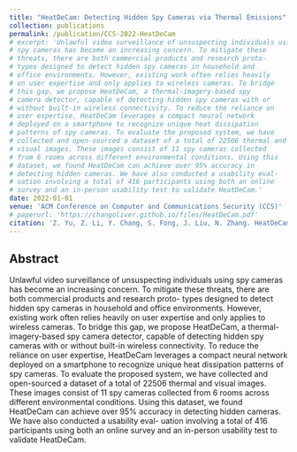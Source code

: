 ```yaml
---
title: "HeatDeCam: Detecting Hidden Spy Cameras via Thermal Emissions"
collection: publications
permalink: /publication/CCS-2022-HeatDeCam
# excerpt: 'Unlawful video surveillance of unsuspecting individuals using
# spy cameras has become an increasing concern. To mitigate these
# threats, there are both commercial products and research proto-
# types designed to detect hidden spy cameras in household and
# office environments. However, existing work often relies heavily
# on user expertise and only applies to wireless cameras. To bridge
# this gap, we propose HeatDeCam, a thermal-imagery-based spy
# camera detector, capable of detecting hidden spy cameras with or
# without built-in wireless connectivity. To reduce the reliance on
# user expertise, HeatDeCam leverages a compact neural network
# deployed on a smartphone to recognize unique heat dissipation
# patterns of spy cameras. To evaluate the proposed system, we have
# collected and open-sourced a dataset of a total of 22506 thermal and
# visual images. These images consist of 11 spy cameras collected
# from 6 rooms across different environmental conditions. Using this
# dataset, we found HeatDeCam can achieve over 95% accuracy in
# detecting hidden cameras. We have also conducted a usability eval-
# uation involving a total of 416 participants using both an online
# survey and an in-person usability test to validate HeatDeCam.'
date: 2022-01-01
venue: 'ACM Conference on Computer and Communications Security (CCS)'
# paperurl: 'https://changoliver.github.io/files/HeatDeCam.pdf'
citation: 'Z. Yu, Z. Li, Y. Chang, S. Fong, J. Liu, N. Zhang. HeatDeCam: Detecting Hidden Spy Cameras via Thermal Emissions. ACM Conference on Computer and Communications Security (CCS), 2022'
---
```

## Abstract
Unlawful video surveillance of unsuspecting individuals using
spy cameras has become an increasing concern. To mitigate these
threats, there are both commercial products and research proto-
types designed to detect hidden spy cameras in household and
office environments. However, existing work often relies heavily
on user expertise and only applies to wireless cameras. To bridge
this gap, we propose HeatDeCam, a thermal-imagery-based spy
camera detector, capable of detecting hidden spy cameras with or
without built-in wireless connectivity. To reduce the reliance on
user expertise, HeatDeCam leverages a compact neural network
deployed on a smartphone to recognize unique heat dissipation
patterns of spy cameras. To evaluate the proposed system, we have
collected and open-sourced a dataset of a total of 22506 thermal and
visual images. These images consist of 11 spy cameras collected
from 6 rooms across different environmental conditions. Using this
dataset, we found HeatDeCam can achieve over 95% accuracy in
detecting hidden cameras. We have also conducted a usability eval-
uation involving a total of 416 participants using both an online
survey and an in-person usability test to validate HeatDeCam.

<!-- + Citation: Zhiyuan Yu, Zhuohang Li, Yuanhaur Chang, Skylar Fong, Jian Liu, and Ning
Zhang. 2022. HeatDeCam: Detecting Hidden Spy Cameras via Thermal
Emissions. In Proceedings of the 2022 ACM SIGSAC Conference on Computer
and Communications Security (CCS ’22), November 7–11, 2022, Los Angeles,
CA, USA. ACM, New York, NY, USA, 17 pages. https://doi.org/10.1145/3548606.3560669 -->
